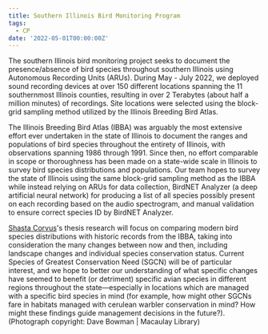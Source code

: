 ```yaml
---
title: Southern Illinois Bird Monitoring Program
tags:
  - CP
date: '2022-05-01T00:00:00Z'
---
```

  
The southern Illinois bird monitoring project seeks to document the presence/absence of bird species throughout southern Illinois using Autonomous Recording Units (ARUs). During May - July 2022, we deployed sound recording devices at over 150 different locations spanning the 11 southernmost Illinois counties, resulting in over 2 Terabytes (about half a million minutes) of recordings. Site locations were selected using the block-grid sampling method utilized by the Illinois Breeding Bird Atlas.     
    
The Illinois Breeding Bird Atlas (IBBA) was arguably the most extensive effort ever undertaken in the state of Illinois to document the ranges and populations of bird species throughout the entirety of Illinois, with observations spanning 1986 through 1991. Since then, no effort comparable in scope or thoroughness has been made on a state-wide scale in Illinois to survey bird species distributions and populations. Our team hopes to survey the state of Illinois using the same block-grid sampling method as the IBBA while instead relying on ARUs for data collection, BirdNET Analyzer (a deep artificial neural network) for producing a list of all species possibly present on each recording based on the audio spectrogram, and manual validation to ensure correct species ID by BirdNET Analyzer.   

[Shasta Corvus](https://peaselab.com/author/shasta-corvus/)'s thesis research will focus on comparing modern bird species distributions with historic records from the IBBA, taking into consideration the many changes between now and then, including landscape changes and individual species conservation status. Current Species of Greatest Conservation Need (SGCN) will be of particular interest, and we hope to better our understanding of what specific changes have seemed to benefit (or detriment) specific avian species in different regions throughout the state—especially in locations which are managed with a specific bird species in mind (for example, how might other SGCNs fare in habitats managed with cerulean warbler conservation in mind? How might these findings guide management decisions in the future?). (Photograph copyright: Dave Bowman | Macaulay Library)